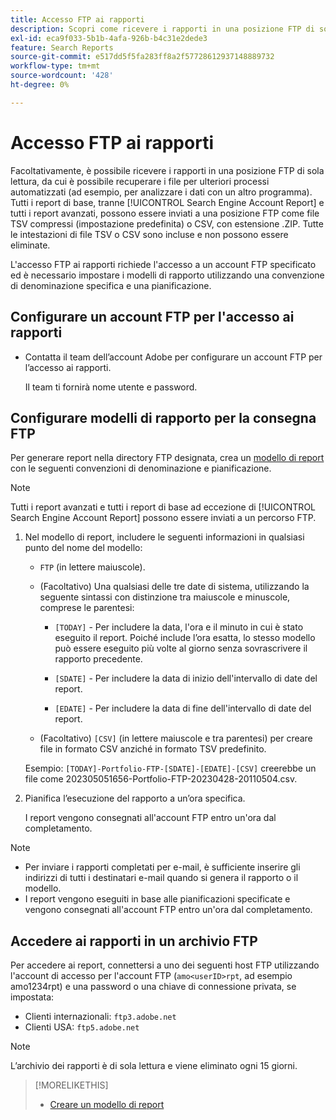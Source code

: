 ```yaml
---
title: Accesso FTP ai rapporti
description: Scopri come ricevere i rapporti in una posizione FTP di sola lettura.
exl-id: eca9f033-5b1b-4afa-926b-b4c31e2dede3
feature: Search Reports
source-git-commit: e517dd5f5fa283ff8a2f57728612937148889732
workflow-type: tm+mt
source-wordcount: '428'
ht-degree: 0%

---
```


# Accesso FTP ai rapporti

Facoltativamente, è possibile ricevere i rapporti in una posizione FTP di sola lettura, da cui è possibile recuperare i file per ulteriori processi automatizzati (ad esempio, per analizzare i dati con un altro programma). Tutti i report di base, tranne [!UICONTROL Search Engine Account Report] e tutti i report avanzati, possono essere inviati a una posizione FTP come file TSV compressi (impostazione predefinita) o CSV, con estensione .ZIP. Tutte le intestazioni di file TSV o CSV sono incluse e non possono essere eliminate.

L&#39;accesso FTP ai rapporti richiede l&#39;accesso a un account FTP specificato ed è necessario impostare i modelli di rapporto utilizzando una convenzione di denominazione specifica e una pianificazione.

## Configurare un account FTP per l&#39;accesso ai rapporti

* Contatta il team dell’account Adobe per configurare un account FTP per l’accesso ai rapporti.

  Il team ti fornirà nome utente e password.

## Configurare modelli di rapporto per la consegna FTP

Per generare report nella directory FTP designata, crea un [modello di report](templates/template-create.md) con le seguenti convenzioni di denominazione e pianificazione.

>[!NOTE]
>
>Tutti i report avanzati e tutti i report di base ad eccezione di [!UICONTROL Search Engine Account Report] possono essere inviati a un percorso FTP.

1. Nel modello di report, includere le seguenti informazioni in qualsiasi punto del nome del modello:

   * `FTP` (in lettere maiuscole).

   * (Facoltativo) Una qualsiasi delle tre date di sistema, utilizzando la seguente sintassi con distinzione tra maiuscole e minuscole, comprese le parentesi:

      * `[TODAY]` - Per includere la data, l&#39;ora e il minuto in cui è stato eseguito il report. Poiché include l’ora esatta, lo stesso modello può essere eseguito più volte al giorno senza sovrascrivere il rapporto precedente.

      * `[SDATE]` - Per includere la data di inizio dell&#39;intervallo di date del report.

      * `[EDATE]` - Per includere la data di fine dell&#39;intervallo di date del report.

   * (Facoltativo) `[CSV]` (in lettere maiuscole e tra parentesi) per creare file in formato CSV anziché in formato TSV predefinito.

   Esempio: `[TODAY]-Portfolio-FTP-[SDATE]-[EDATE]-[CSV]` creerebbe un file come 202305051656-Portfolio-FTP-20230428-20110504.csv.

1. Pianifica l’esecuzione del rapporto a un’ora specifica.

   I report vengono consegnati all&#39;account FTP entro un&#39;ora dal completamento.

>[!NOTE]
>
>* Per inviare i rapporti completati per e-mail, è sufficiente inserire gli indirizzi di tutti i destinatari e-mail quando si genera il rapporto o il modello.
>* I report vengono eseguiti in base alle pianificazioni specificate e vengono consegnati all&#39;account FTP entro un&#39;ora dal completamento.

## Accedere ai rapporti in un archivio FTP

Per accedere ai report, connettersi a uno dei seguenti host FTP utilizzando l&#39;account di accesso per l&#39;account FTP (`amo<userID>rpt`, ad esempio amo1234rpt) e una password o una chiave di connessione privata, se impostata:

* Clienti internazionali: `ftp3.adobe.net`
* Clienti USA: `ftp5.adobe.net`

>[!NOTE]
>
>L’archivio dei rapporti è di sola lettura e viene eliminato ogni 15 giorni.


>[!MORELIKETHIS]
>
>* [Creare un modello di report](/help/search-social-commerce/reports/automation/templates/template-create.md)
